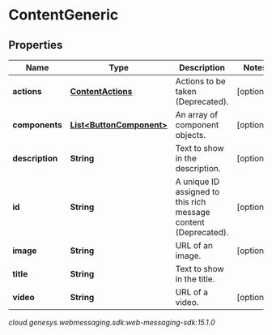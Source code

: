 # ContentGeneric


## Properties

| Name | Type | Description | Notes |
| ------------ | ------------- | ------------- | ------------- |
| **actions** | [**ContentActions**](ContentActions) | Actions to be taken (Deprecated). |  [optional] |
| **components** | [**List&lt;ButtonComponent&gt;**](ButtonComponent) | An array of component objects. |  [optional] |
| **description** | **String** | Text to show in the description. |  [optional] |
| **id** | **String** | A unique ID assigned to this rich message content (Deprecated). |  [optional] |
| **image** | **String** | URL of an image. |  [optional] |
| **title** | **String** | Text to show in the title. |  |
| **video** | **String** | URL of a video. |  [optional] |




_cloud.genesys.webmessaging.sdk:web-messaging-sdk:15.1.0_
